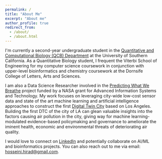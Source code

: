 ```yaml
---
permalink: /
title: "About Me"
excerpt: "About me"
author_profile: true
redirect_from: 
  - /about/
  - /about.html
---
```


I'm currently a second-year undergraduate student in the [Quantitative and Computational Biology (QCB) Department](https://www.qcb-dornsife.usc.edu/) at the University of Southern California. As a Quantitative Biology student, I frequent the Viterbi School of Engineering for my computer science coursework in conjunction with upper-level bioinformatics and chemistry coursework at the Dornsife College of Letters, Arts and Sciences. 

I am also a Data Science Researcher involved in the [Predicting What We Breathe](https://airquality.lacity.org/) project funded by a NASA grant for Advanced Information Systems and Technology. My work focuses on leveraging city-wide low-cost sensor data and state of the art machine learning and artificial intelligence approaches to construct the first [Digital Twin City](https://www.sciencedirect.com/science/article/pii/S2096232021000238) based on Los Angeles. Building the first DTC of the city of LA can glean valuable insights into the factors causing air pollution in the city, giving way for machine learning-modulated evidence-based policymaking and governance to ameliorate the iminent health, economic and environmental threats of deteriorating air quality. 

I would love to connect on [LinkedIn](https://www.linkedin.com/in/hirad-hosseini-1899231b0/) and potentially collaborate on AI/ML and bioinformatics projects. You can also reach out to me via email: [hosseini.hirad@gmail.com](mailto:hosseini.hirad@gmail.com).